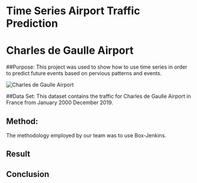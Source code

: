 # Time Series Airport Traffic Prediction
# Charles de Gaulle Airport

##Purpose:
This project was used to show how to use time series in order to predict future events based on pervious patterns and events.

![Charles de Gaulle Airport](https://github.com/Zexes9/Time-Series/blob/main/Graphics/ParijsCharlesdeGaulleAirport-400x292.jpg)

##Data Set:
This dataset contains the traffic for Charles de Gaulle Airport in France from January 2000 December 2019.


## Method:
The methodology employed by our team was to use Box-Jenkins.


## Result



## Conclusion

